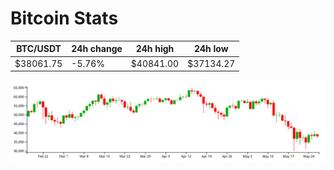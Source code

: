# Bitcoin Stats

BTC/USDT|24h change|24h high|24h low|
|---|---|---|---|
|$38061.75|-5.76%|$40841.00|$37134.27|

<img src="./chart.svg">
